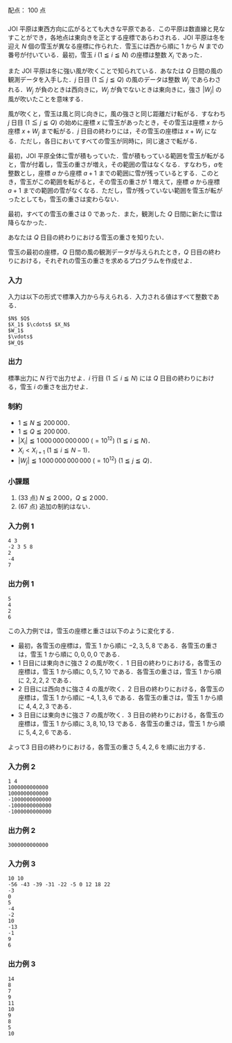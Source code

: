 配点： $100$ 点

###
JOI 平原は東西方向に広がるとても大きな平原である．この平原は数直線と見なすことができ，各地点は東向きを正とする座標であらわされる．JOI 平原は冬を迎え $N$ 個の雪玉が異なる座標に作られた．雪玉には西から順に $1$ から $N$ までの番号が付いている．最初，雪玉 $i$ ($1 \leqq i \leqq N$) の座標は整数 $X_i$ であった．

また JOI 平原は冬に強い風が吹くことで知られている．あなたは $Q$ 日間の風の観測データを入手した．$j$ 日目 ($1 \leqq j \leqq Q$) の風のデータは整数 $W_j$ であらわされる．$W_j$ が負のときは西向きに，$W_j$ が負でないときは東向きに，強さ $\lvert W_j \rvert$ の風が吹いたことを意味する．

風が吹くと，雪玉は風と同じ向きに，風の強さと同じ距離だけ転がる．すなわち $j$ 日目 ($1 \leqq j \leqq Q$) の始めに座標 $x$ に雪玉があったとき，その雪玉は座標 $x$ から座標 $x + W_j$ まで転がる．$j$ 日目の終わりには，その雪玉の座標は $x + W_j$ になる．ただし，各日においてすべての雪玉が同時に，同じ速さで転がる．

最初，JOI 平原全体に雪が積もっていた．雪が積もっている範囲を雪玉が転がると，雪が付着し，雪玉の重さが増え，その範囲の雪はなくなる．すなわち，$a$を整数とし，座標 $a$ から座標 $a + 1$ までの範囲に雪が残っているとする．このとき，雪玉がこの範囲を転がると，その雪玉の重さが $1$ 増えて，座標 $a$ から座標 $a + 1$ までの範囲の雪がなくなる．ただし，雪が残っていない範囲を雪玉が転がったとしても，雪玉の重さは変わらない．

最初，すべての雪玉の重さは $0$ であった．また，観測した $Q$ 日間に新たに雪は降らなかった．

あなたは $Q$ 日目の終わりにおける雪玉の重さを知りたい．

雪玉の最初の座標，$Q$ 日間の風の観測データが与えられたとき，$Q$ 日目の終わりにおける，それぞれの雪玉の重さを求めるプログラムを作成せよ．

### 入力
入力は以下の形式で標準入力から与えられる．入力される値はすべて整数である．
~~~
$N$ $Q$
$X_1$ $\cdots$ $X_N$
$W_1$
$\vdots$
$W_Q$
~~~

### 出力
標準出力に $N$ 行で出力せよ．$i$ 行目 ($1 \leqq i \leqq N$) には $Q$ 日目の終わりにおける，雪玉 $i$ の重さを出力せよ．

### 制約
- $1 \leqq N \leqq 200\,000$．
- $1 \leqq Q \leqq 200\,000$．
- $\lvert X_i \rvert \leqq 1\,000\,000\,000\,000 \ (= 10^{12})$ ($1 \leqq i \leqq N$)．
- $X_i < X_{i + 1}$ ($1 \leqq i \leqq N - 1$)．
- $\lvert W_j \rvert \leqq 1\,000\,000\,000\,000 \ (= 10^{12})$ ($1 \leqq j \leqq Q$)．

### 小課題
1. ($33$ 点) $N \leqq 2\,000$，$Q \leqq 2\,000$．
2. ($67$ 点) 追加の制約はない．

### 入力例 1
~~~
4 3
-2 3 5 8
2
-4
7
~~~

### 出力例 1
~~~
5
4
2
6
~~~

この入力例では，雪玉の座標と重さは以下のように変化する．

- 最初，各雪玉の座標は，雪玉 $1$ から順に $-2, 3, 5, 8$ である．各雪玉の重さは，雪玉 $1$ から順に $0, 0, 0, 0$ である．
- $1$ 日目には東向きに強さ $2$ の風が吹く．$1$ 日目の終わりにおける，各雪玉の座標は，雪玉 $1$ から順に $0, 5, 7, 10$ である．各雪玉の重さは，雪玉 $1$ から順に $2, 2, 2, 2$ である．
- $2$ 日目には西向きに強さ $4$ の風が吹く．$2$ 日目の終わりにおける，各雪玉の座標は，雪玉 $1$ から順に $-4, 1, 3, 6$ である．各雪玉の重さは，雪玉 $1$ から順に $4, 4, 2, 3$ である．
- $3$ 日目には東向きに強さ $7$ の風が吹く．$3$ 日目の終わりにおける，各雪玉の座標は，雪玉 $1$ から順に $3, 8, 10, 13$ である．各雪玉の重さは，雪玉 $1$ から順に $5, 4, 2, 6$ である．

よって$3$ 日目の終わりにおける，各雪玉の重さ $5, 4, 2, 6$ を順に出力する．

### 入力例 2
~~~
1 4
1000000000000
1000000000000
-1000000000000
-1000000000000
-1000000000000
~~~

### 出力例 2
~~~
3000000000000
~~~

### 入力例 3
~~~
10 10
-56 -43 -39 -31 -22 -5 0 12 18 22
-3
0
5
-4
-2
10
-13
-1
9
6
~~~

### 出力例 3
~~~
14
8
7
9
11
10
9
8
5
10
~~~
